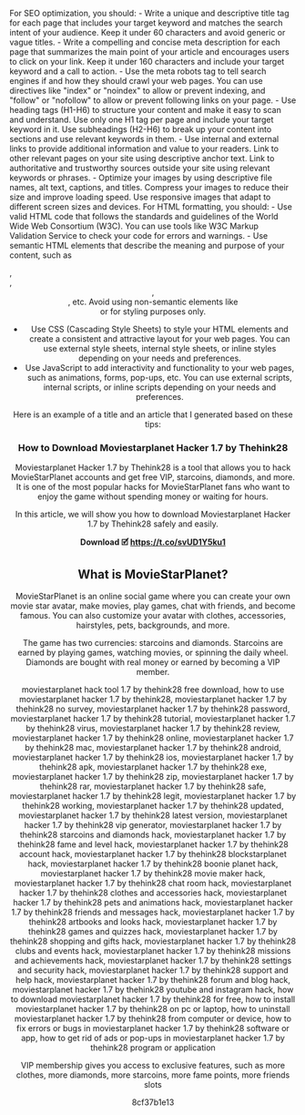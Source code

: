 For SEO optimization, you should:  - Write a unique and descriptive title tag for each page that includes your target keyword and matches the search intent of your audience. Keep it under 60 characters and avoid generic or vague titles. - Write a compelling and concise meta description for each page that summarizes the main point of your article and encourages users to click on your link. Keep it under 160 characters and include your target keyword and a call to action. - Use the meta robots tag to tell search engines if and how they should crawl your web pages. You can use directives like "index" or "noindex" to allow or prevent indexing, and "follow" or "nofollow" to allow or prevent following links on your page. - Use heading tags (H1-H6) to structure your content and make it easy to scan and understand. Use only one H1 tag per page and include your target keyword in it. Use subheadings (H2-H6) to break up your content into sections and use relevant keywords in them. - Use internal and external links to provide additional information and value to your readers. Link to other relevant pages on your site using descriptive anchor text. Link to authoritative and trustworthy sources outside your site using relevant keywords or phrases. - Optimize your images by using descriptive file names, alt text, captions, and titles. Compress your images to reduce their size and improve loading speed. Use responsive images that adapt to different screen sizes and devices.  For HTML formatting, you should:  - Use valid HTML code that follows the standards and guidelines of the World Wide Web Consortium (W3C). You can use tools like W3C Markup Validation Service to check your code for errors and warnings. - Use semantic HTML elements that describe the meaning and purpose of your content, such as <article>, <section>, <header>, <footer>, etc. Avoid using non-semantic elements like <div> or <span> for styling purposes only.
- Use CSS (Cascading Style Sheets) to style your HTML elements and create a consistent and attractive layout for your web pages. You can use external style sheets, internal style sheets, or inline styles depending on your needs and preferences.
- Use JavaScript to add interactivity and functionality to your web pages, such as animations, forms, pop-ups, etc. You can use external scripts, internal scripts, or inline scripts depending on your needs and preferences.

Here is an example of a title and an article that I generated based on these tips:

<title>How to Download Moviestarplanet Hacker 1.7 by Thehink28</title>
<meta name="description" content="Learn how to download Moviestarplanet Hacker 1.7 by Thehink28, a tool that allows you to hack MovieStarPlanet accounts and get free VIP, starcoins, diamonds, and more.">
<meta name="robots" content="index,follow">

<h1>How to Download Moviestarplanet Hacker 1.7 by Thehink28</h1>
<p>Moviestarplanet Hacker 1.7 by Thehink28 is a tool that allows you to hack MovieStarPlanet accounts and get free VIP, starcoins, diamonds, and more. It is one of the most popular hacks for MovieStarPlanet fans who want to enjoy the game without spending money or waiting for hours.</p>
<p>In this article, we will show you how to download Moviestarplanet Hacker 1.7 by Thehink28 safely and easily.</p>
<p><b><b>Download</b> &#128505; <a href="https://t.co/svUD1Y5ku1">https://t.co/svUD1Y5ku1</a></b></p>



<h2>What is MovieStarPlanet?</h2>
<p>MovieStarPlanet is an online social game where you can create your own movie star avatar, make movies, play games, chat with friends, and become famous. You can also customize your avatar with clothes, accessories, hairstyles, pets, backgrounds, and more.</p>
<p>The game has two currencies: starcoins and diamonds. Starcoins are earned by playing games, watching movies, or spinning the daily wheel. Diamonds are bought with real money or earned by becoming a VIP member.</p>
<p>moviestarplanet hack tool 1.7 by thehink28 free download, 
how to use moviestarplanet hacker 1.7 by thehink28, 
moviestarplanet hacker 1.7 by thehink28 no survey, 
moviestarplanet hacker 1.7 by thehink28 password, 
moviestarplanet hacker 1.7 by thehink28 tutorial, 
moviestarplanet hacker 1.7 by thehink28 virus, 
moviestarplanet hacker 1.7 by thehink28 review, 
moviestarplanet hacker 1.7 by thehink28 online, 
moviestarplanet hacker 1.7 by thehink28 mac, 
moviestarplanet hacker 1.7 by thehink28 android, 
moviestarplanet hacker 1.7 by thehink28 ios, 
moviestarplanet hacker 1.7 by thehink28 apk, 
moviestarplanet hacker 1.7 by thehink28 exe, 
moviestarplanet hacker 1.7 by thehink28 zip, 
moviestarplanet hacker 1.7 by thehink28 rar, 
moviestarplanet hacker 1.7 by thehink28 safe, 
moviestarplanet hacker 1.7 by thehink28 legit, 
moviestarplanet hacker 1.7 by thehink28 working, 
moviestarplanet hacker 1.7 by thehink28 updated, 
moviestarplanet hacker 1.7 by thehink28 latest version, 
moviestarplanet hacker 1.7 by thehink28 vip generator, 
moviestarplanet hacker 1.7 by thehink28 starcoins and diamonds hack, 
moviestarplanet hacker 1.7 by thehink28 fame and level hack, 
moviestarplanet hacker 1.7 by thehink28 account hack, 
moviestarplanet hacker 1.7 by thehink28 blockstarplanet hack, 
moviestarplanet hacker 1.7 by thehink28 boonie planet hack, 
moviestarplanet hacker 1.7 by thehink28 movie maker hack, 
moviestarplanet hacker 1.7 by thehink28 chat room hack, 
moviestarplanet hacker 1.7 by thehink28 clothes and accessories hack, 
moviestarplanet hacker 1.7 by thehink28 pets and animations hack, 
moviestarplanet hacker 1.7 by thehink28 friends and messages hack, 
moviestarplanet hacker 1.7 by thehink28 artbooks and looks hack, 
moviestarplanet hacker 1.7 by thehink28 games and quizzes hack, 
moviestarplanet hacker 1.7 by thehink28 shopping and gifts hack, 
moviestarplanet hacker 1.7 by thehink28 clubs and events hack, 
moviestarplanet hacker 1.7 by thehink28 missions and achievements hack, 
moviestarplanet hacker 1.7 by thehink28 settings and security hack, 
moviestarplanet hacker 1.7 by thehink28 support and help hack, 
moviestarplanet hacker 1.7 by thehink28 forum and blog hack, 
moviestarplanet hacker 1.7 by thehink28 youtube and instagram hack, 
how to download moviestarplanet hacker 1.7 by thehink28 for free, 
how to install moviestarplanet hacker 1.7 by thehink28 on pc or laptop, 
how to uninstall moviestarplanet hacker 1.7 by thehink28 from computer or device, 
how to fix errors or bugs in moviestarplanet hacker 1.7 by thehink28 software or app, 
how to get rid of ads or pop-ups in moviestarplanet hacker 1.7 by thehink28 program or application</p>
<p>VIP membership gives you access to exclusive features, such as more clothes, more diamonds, more starcoins, more fame points, more friends slots</p> 8cf37b1e13


</span></div></footer></header></section></article>